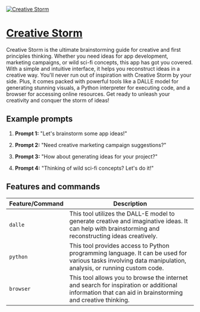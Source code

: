 [![Creative Storm](https://files.oaiusercontent.com/file-XNnjdxEF3kql3OybAvQnjDsj?se=2123-10-17T11%3A31%3A57Z&sp=r&sv=2021-08-06&sr=b&rscc=max-age%3D31536000%2C%20immutable&rscd=attachment%3B%20filename%3D98b8379d-b525-45ec-b78d-0b124b2b3e8f.png&sig=OR%2BuOulpebSwpNxf12Uty1wwr4N7tlXZI9Dzc0v3tFE%3D)](https://chat.openai.com/g/g-o7hSM4Kqc-creative-storm)

# [Creative Storm](https://chat.openai.com/g/g-o7hSM4Kqc-creative-storm)

Creative Storm is the ultimate brainstorming guide for creative and first principles thinking. Whether you need ideas for app development, marketing campaigns, or wild sci-fi concepts, this app has got you covered. With a simple and intuitive interface, it helps you reconstruct ideas in a creative way. You'll never run out of inspiration with Creative Storm by your side. Plus, it comes packed with powerful tools like a DALLE model for generating stunning visuals, a Python interpreter for executing code, and a browser for accessing online resources. Get ready to unleash your creativity and conquer the storm of ideas!

## Example prompts

1. **Prompt 1:** "Let's brainstorm some app ideas!"

2. **Prompt 2:** "Need creative marketing campaign suggestions?"

3. **Prompt 3:** "How about generating ideas for your project?"

4. **Prompt 4:** "Thinking of wild sci-fi concepts? Let's do it!"


## Features and commands

| Feature/Command | Description |
| --- | --- |
| `dalle` | This tool utilizes the DALL-E model to generate creative and imaginative ideas. It can help with brainstorming and reconstructing ideas creatively. |
| `python` | This tool provides access to Python programming language. It can be used for various tasks involving data manipulation, analysis, or running custom code. |
| `browser` | This tool allows you to browse the internet and search for inspiration or additional information that can aid in brainstorming and creative thinking. |